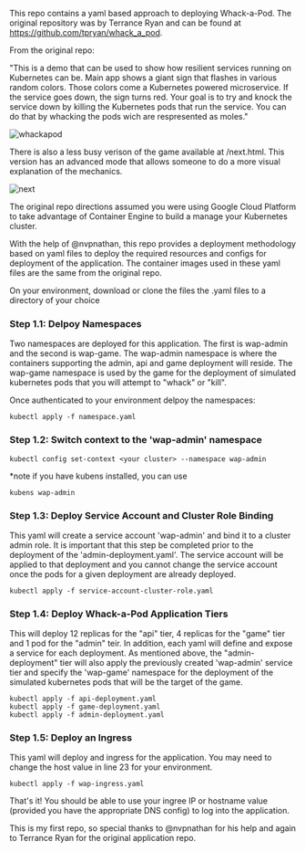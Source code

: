 

This repo contains a yaml based approach to deploying Whack-a-Pod.  The original repository was by Terrance Ryan and can be found at https://github.com/tpryan/whack_a_pod.  

From the original repo:

"This is a demo that can be used to show how resilient services running on Kubernetes can be. Main app shows a giant sign that flashes in various random colors. Those colors come a Kubernetes powered microservice. If the service goes down, the sign turns red. Your goal is to try and knock the service down by killing the Kubernetes pods that run the service. You can do that by whacking the pods wich are respresented as moles."

![whackapod](https://user-images.githubusercontent.com/19333241/51228547-a20d3a80-191e-11e9-8571-8e125fdbf61b.png)

There is also a less busy verison of the game available at /next.html. This version has an advanced mode that allows someone to do a more visual explanation of the mechanics.

![next](https://user-images.githubusercontent.com/19333241/51228584-c2d59000-191e-11e9-9d10-d799e2b8d734.png)

The original repo directions assumed you were using Google Cloud Platform to take advantage of Container Engine to build a manage your Kubernetes cluster.  

With the help of @nvpnathan, this repo provides a deployment methodology based on yaml files to deploy the required resources and configs for deployment of the application.  The container images used in these yaml files are the same from the original repo. 

On your environment, download or clone the files the .yaml files to a directory of your choice

<NEED LINK>

### Step 1.1: Delpoy Namespaces
Two namespaces are deployed for this application.  The first is wap-admin and the second is wap-game.  The wap-admin namespace is where the containers supporting the admin, api and game deployment will reside.  The wap-game namespace is used by the game for the deployment of simulated kubernetes pods that you will attempt to "whack" or "kill".  

Once authenticated to your environment delpoy the namespaces:

```
kubectl apply -f namespace.yaml
```

### Step 1.2: Switch context to the 'wap-admin' namespace

```
kubectl config set-context <your cluster> --namespace wap-admin
```

*note if you have kubens installed, you can use 

```
kubens wap-admin
```

### Step 1.3: Deploy Service Account and Cluster Role Binding 
This yaml will create a service account 'wap-admin' and bind it to a cluster admin role. It is important that this step be completed prior to the deployment of the 'admin-deployment.yaml'.  The service account will be applied to that deployment and you cannot change the service account once the pods for a given deployment are already deployed.

```
kubectl apply -f service-account-cluster-role.yaml
```

### Step 1.4: Deploy Whack-a-Pod Application Tiers
This will deploy 12 replicas for the "api" tier, 4 replicas for the "game" tier and 1 pod for the "admin" teir. In addition, each yaml will define and expose a service for each deployment.  As mentioned above, the "admin-deployment" tier will also apply the previously created 'wap-admin' service tier and specify the 'wap-game' namespace for the deployment of the simulated kubernetes pods that will be the target of the game.

```
kubectl apply -f api-deployment.yaml
kubectl apply -f game-deployment.yaml
kubectl apply -f admin-deployment.yaml
```

### Step 1.5: Deploy an Ingress
This yaml will deploy and ingress for the application.  You may need to change the host value in line 23 for your environment.

```
kubectl apply -f wap-ingress.yaml
```

That's it!  You should be able to use your ingree IP or hostname value (provided you have the appropriate DNS config) to log into the application. 

This is my first repo, so special thanks to @nvpnathan for his help and again to Terrance Ryan for the original application repo.






